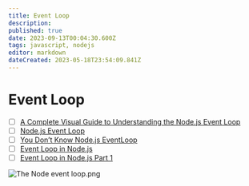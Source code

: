 ```yaml
---
title: Event Loop
description: 
published: true
date: 2023-09-13T00:04:30.600Z
tags: javascript, nodejs
editor: markdown
dateCreated: 2023-05-18T23:54:09.841Z
---
```


# Event Loop
- [ ] [A Complete Visual Guide to Understanding the Node.js Event Loop](https://medium.com/@akashjha9041/a-complete-visual-guide-to-understanding-the-node-js-event-loop-afaa854544d2)
- [ ] [Node.js Event Loop](https://www.geeksforgeeks.org/node-js-event-loop/)
- [ ] [You Don’t Know Node.js EventLoop](https://blog.bitsrc.io/you-dont-know-node-js-eventloop-8ee16831767)
- [ ] [Event Loop in Node.js](https://javascript.plainenglish.io/event-loop-in-node-js-8e25f9ea270f)
- [ ] [Event Loop in Node.js Part 1](https://medium.com/codingmountain-blog/event-loop-in-node-js-part-1-8934ec562ab1)

![The Node event loop.png](http://192.168.25.60:8000/files/file_storage/16c9fd74.png)